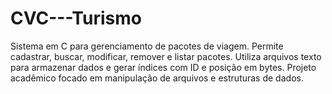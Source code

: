 # CVC---Turismo
Sistema em C para gerenciamento de pacotes de viagem. Permite cadastrar, buscar, modificar, remover e listar pacotes. Utiliza arquivos texto para armazenar dados e gerar índices com ID e posição em bytes. Projeto acadêmico focado em manipulação de arquivos e estruturas de dados.
